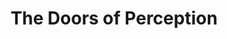---
title: "The Doors of Perception"
hashtag: "the-doors-of-perception"
authors:
  - Aldous Huxley
layout: hashtag
tags:
  - Book
  - Mescaline
  - Trip Report
  - Aldous Huxley
  - Psychedelic
---